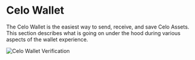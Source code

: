 # Celo Wallet

The Celo Wallet is the easiest way to send, receive, and save Celo Assets. This section describes what is going on under the hood during various aspects of the wallet experience.

![Celo Wallet Verification](https://storage.googleapis.com/celo-website/docs/celo-onboarding.gif)

